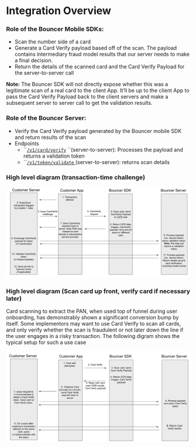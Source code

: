 # Integration Overview

### Role of the **Bouncer Mobile SDKs:**

* Scan the number side of a card
* Generate a Card Verify payload based off of the scan. The payload contains intermediary fraud model results that our server needs to make a final decision.
* Return the details of the scanned card and the Card Verify Payload for the server-to-server call

**Note:** The Bouncer SDK will not directly expose whether this was a legitimate scan of a real card to the client App. It’ll be up to the client App to pass the Card Verify Payload back to the client servers and make a subsequent server to server call to get the validation results.

### **Role of the Bouncer Server:**

* Verify the Card Verify payload generated by the Bouncer mobile SDK and return results of the scan
* Endpoints
  * \`\`[`/v1/card/verify`](rest-apis/v1-card-verify.md) ``\(server-to-server\): Processes the payload and returns a validation token
  * \`\`[`/v1/token/validate` ](rest-apis/validating-a-card-verify-token.md)\(server-to-server\): returns scan details

### High level diagram \(transaction-time challenge\)

![Typical Card Verify High Level Journey](../.gitbook/assets/screen-shot-2020-06-25-at-2.19.10-pm.png)

### High level diagram \(Scan card up front, verify card if necessary later\)

Card scanning to extract the PAN, when used top of funnel during user onboarding, has demonstrably shown a significant conversion bump by itself. Some implementors may want to use Card Verify to scan all cards, and only verify whether the scan is fraudulent or not later down the line if the user engages in a risky transaction. The following digram shows the typical setup for such a use case

![](../.gitbook/assets/screen-shot-2020-06-26-at-5.10.40-pm.png)

